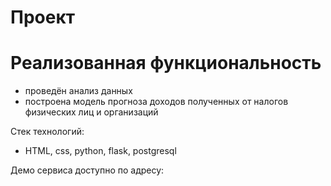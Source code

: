 # Проект

# Реализованная функциональность
- проведён анализ данных
- построена модель прогноза доходов полученных от налогов физических лиц и организаций

Стек технологий:
- HTML, css, python, flask, postgresql

Демо сервиса доступно по адресу: 
